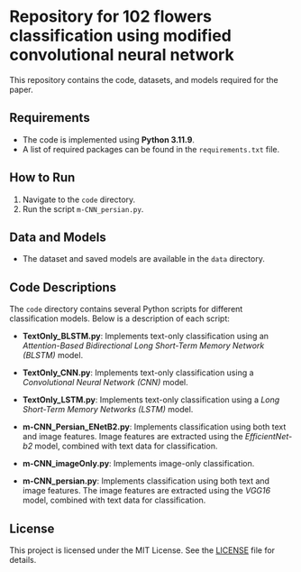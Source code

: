 # Repository for 102 flowers classification using modified convolutional neural network
This repository contains the code, datasets, and models required for the paper.

## Requirements

- The code is implemented using **Python 3.11.9**.
- A list of required packages can be found in the `requirements.txt` file.

## How to Run

1. Navigate to the `code` directory.
2. Run the script `m-CNN_persian.py`.

## Data and Models

- The dataset and saved models are available in the `data` directory.

## Code Descriptions

The `code` directory contains several Python scripts for different classification models. Below is a description of each script:

- **TextOnly_BLSTM.py**: Implements text-only classification using an *Attention-Based Bidirectional Long Short-Term Memory Network (BLSTM)* model.

- **TextOnly_CNN.py**: Implements text-only classification using a *Convolutional Neural Network (CNN)* model.

- **TextOnly_LSTM.py**: Implements text-only classification using a *Long Short-Term Memory Networks (LSTM)* model.

- **m-CNN_Persian_ENetB2.py**: Implements classification using both text and image features. Image features are extracted using the *EfficientNet-b2* model, combined with text data for classification.

- **m-CNN_imageOnly.py**: Implements image-only classification.

- **m-CNN_persian.py**: Implements classification using both text and image features. The image features are extracted using the *VGG16* model, combined with text data for classification.


## License

This project is licensed under the MIT License. See the [LICENSE](LICENSE) file for details.
